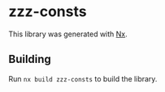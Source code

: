 # zzz-consts

This library was generated with [Nx](https://nx.dev).

## Building

Run `nx build zzz-consts` to build the library.

